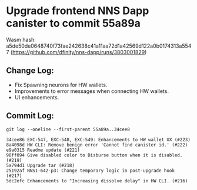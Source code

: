 # Upgrade frontend NNS Dapp canister to commit 55a89a

Wasm hash: a5de50de0648740f73fae242638c41a11aa72d1a42569d122a0b0174313a5547 (https://github.com/dfinity/nns-dapp/runs/3803001829)

## Change Log:

* Fix Spawning neurons for HW wallets.
* Improvements to error messages when connecting HW wallets.
* UI enhancements.


## Commit Log:

```
git log --oneline --first-parent 55a89a..34cee8

34cee86 EXC-547, EXC-548, EXC-549: Enhancements to HW wallet UX (#223)
8a4098d HW CLI: Remove benign error 'Cannot find canister id.' (#222)
e9a0315 Readme update (#221)
98ff094 Give disabled color to Disburse button when it is disabled. (#219)
5a794d1 Upgrade tar (#218)
25192af NNS1-642-p3: Change temporary logic in post-upgrade hook (#217)
5dc2efc Enhancements to "Increasing dissolve delay" in HW CLI. (#216)
```
